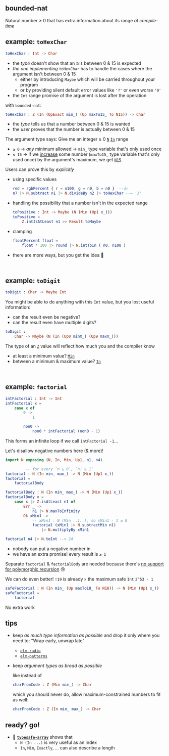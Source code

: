 ## bounded-nat

Natural number ≥ 0 that has extra information about its range _at compile-time_

## example: `toHexChar`

```elm
toHexChar : Int -> Char
```

  - the _type_ doesn't show that an `Int` between 0 & 15 is expected
  - _the one implementing_ `toHexChar` has to handle the cases where the argument isn't between 0 & 15
      - either by introducing `Maybe` which will be carried throughout your program
      - or by providing silent default error values like `'?'` or even worse `'0'`
  - the `Int` range promise of the argument is lost after the operation

with `bounded-nat`:
```elm
toHexChar : Z (In (UpExact min_) (Up maxTo15_ To N15)) -> Char
```

  - the _type_ tells us that a number between 0 & 15 is wanted
  - the _user_ proves that the number is actually between 0 & 15

The argument type says: Give me an integer ≥ 0 [`N`](N#N) [`In`](N#In) range
  - `≥ 0` → _any_ minimum allowed → `min_` type variable that's only used once
  - `≤ 15` → if we [increase](N#Up) some number (`maxTo15_` type variable that's only used once) by the argument's maximum, we get [`N15`](N#N15)

Users can prove this by _explicitly_

  - using specific values

    ```elm
    red = rgbPercent { r = n100, g = n0, b = n0 }  --👍
    n7 |> N.subtract n1 |> N.divideBy n2 |> toHexChar --→ '3'
    ```

  - handling the possibility that a number isn't in the expected range

    ```elm
    toPositive : Int -> Maybe (N (Min (Up1 x_)))
    toPositive =
        Z.intIsAtLeast n1 >> Result.toMaybe
    ```

  - clamping

    ```elm
    floatPercent float =
        float * 100 |> round |> N.intToIn ( n0, n100 )
    ```

  - there are more ways, but you get the idea 🙂

&emsp;


## example: `toDigit`

```elm
toDigit : Char -> Maybe Int
```

You might be able to do anything with this `Int` value, but you lost useful information:

  - can the result even be negative?
  - can the result even have multiple digits?

```elm
toDigit :
    Char -> Maybe (N (In (Up0 minX_) (Up9 maxX_)))
```

The type of an [`Z`](Z#Z) value will reflect how much you and the compiler know

  - at least a minimum value? [`Min`](Z#Min)
  - between a minimum & maximum value? [`In`](Z#In)


&emsp;


## example: `factorial`

```elm
intFactorial : Int -> Int
intFactorial x =
    case x of
        0 ->
            1

        non0 ->
            non0 * intFactorial (non0 - 1)
```

This forms an infinite loop if we call `intFactorial -1`...

Let's disallow negative numbers here (& more)!

```elm
import N exposing (N, In, Min, Up1, n1, n4)

         -- for every `n ≥ 0`, `n! ≥ 1`
factorial : N (In min_ max_) -> N (Min (Up1 x_))
factorial =
    factorialBody

factorialBody : N (In min_ max_) -> N (Min (Up1 x_))
factorialBody x =
    case x |> Z.isAtLeast n1 of
        Err _ ->
            n1 |> N.maxToInfinity
        Ok xMin1 ->
            -- xMin1 : N (Min ..1..), so xMin1 - 1 ≥ 0
            factorial (xMin1 |> N.subtractMin n1)
                |> N.multiplyBy xMin1

factorial n4 |> N.toInt --> 24
```

- nobody can put a negative number in
- we have an extra promise! every result is `≥ 1`

Separate `factorial` & `factorialBody` are needed because there's [no support for polymorphic recursion](https://github.com/elm/compiler/issues/2180) 😢

We can do even better!
`!19` is already `>` the maximum safe `Int` `2^53 - 1`

```elm
safeFactorial : N (In min_ (Up maxTo18_ To N18)) -> N (Min (Up1 x_))
safeFactorial =
    factorial
```

No extra work


## tips

  - keep _as much type information as possible_ and drop it only where you need to: "Wrap early, unwrap late"
      - [`elm-radio`](https://elm-radio.com/episode/wrap-early-unwrap-late/)
      - [`elm-patterns`](https://sporto.github.io/elm-patterns/basic/wrap-early.html)

  - keep _argument types as broad as possible_
    
    like instead of
    ```elm
    charFromCode : Z (Min min_) -> Char
    ```
    which you should never do, allow maximum-constrained numbers to fit as well:
    ```elm
    charFromCode : Z (In min_ max_) -> Char
    ```

## ready? go!

- 👀 **[`typesafe-array`][typesafe-array]** shows that
    - `N (In ...)` is very useful as an index
    - `In`, `Min`, `Exactly`, ... can also describe a length

[typesafe-array]: https://package.elm-lang.org/packages/lue-bird/elm-typesafe-array/latest/
